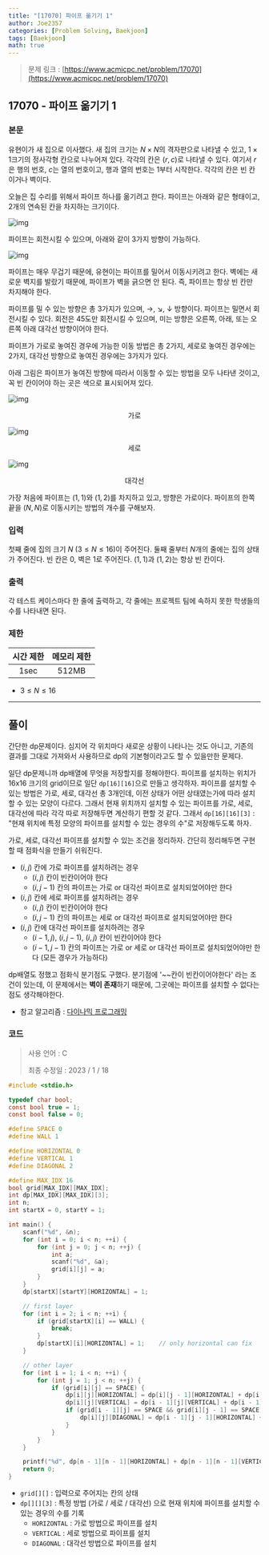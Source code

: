 ```yaml
---
title: "[17070] 파이프 옮기기 1"
author: Joe2357
categories: [Problem Solving, Baekjoon]
tags: [Baekjoon]
math: true
---
```


> 문제 링크 : [https://www.acmicpc.net/problem/17070](https://www.acmicpc.net/problem/17070)
>



## 17070 - 파이프 옮기기 1

### 본문

유현이가 새 집으로 이사했다. 새 집의 크기는 $N \times N$의 격자판으로 나타낼 수 있고, $1 \times 1$크기의 정사각형 칸으로 나누어져 있다. 각각의 칸은 ($r, c$)로 나타낼 수 있다. 여기서 $r$은 행의 번호, $c$는 열의 번호이고, 행과 열의 번호는 1부터 시작한다. 각각의 칸은 빈 칸이거나 벽이다.

오늘은 집 수리를 위해서 파이프 하나를 옮기려고 한다. 파이프는 아래와 같은 형태이고, 2개의 연속된 칸을 차지하는 크기이다.

![img](https://upload.acmicpc.net/3ceac594-87df-487d-9152-c532f7136e1e/-/preview/)

파이프는 회전시킬 수 있으며, 아래와 같이 3가지 방향이 가능하다.

![img](https://upload.acmicpc.net/b29efafa-dbae-4522-809c-76d5c184a231/-/preview/)

파이프는 매우 무겁기 때문에, 유현이는 파이프를 밀어서 이동시키려고 한다. 벽에는 새로운 벽지를 발랐기 때문에, 파이프가 벽을 긁으면 안 된다. 즉, 파이프는 항상 빈 칸만 차지해야 한다.

파이프를 밀 수 있는 방향은 총 3가지가 있으며, →, ↘, ↓ 방향이다. 파이프는 밀면서 회전시킬 수 있다. 회전은 45도만 회전시킬 수 있으며, 미는 방향은 오른쪽, 아래, 또는 오른쪽 아래 대각선 방향이어야 한다.

파이프가 가로로 놓여진 경우에 가능한 이동 방법은 총 2가지, 세로로 놓여진 경우에는 2가지, 대각선 방향으로 놓여진 경우에는 3가지가 있다.

아래 그림은 파이프가 놓여진 방향에 따라서 이동할 수 있는 방법을 모두 나타낸 것이고, 꼭 빈 칸이어야 하는 곳은 색으로 표시되어져 있다.

![img](https://upload.acmicpc.net/0f445b26-4e5b-4169-8a1a-89c9e115907e/-/preview/)

<center>가로</center>

![img](https://upload.acmicpc.net/045d071f-0ea2-4ab5-a8db-61c215e7e7b7/-/preview/)

<center>세로</center>

![img](https://upload.acmicpc.net/ace5e982-6a52-4982-b51d-6c33c6b742bf/-/preview/)

<center>대각선</center>

가장 처음에 파이프는 ($1, 1$)와 ($1, 2$)를 차지하고 있고, 방향은 가로이다. 파이프의 한쪽 끝을 ($N, N$)로 이동시키는 방법의 개수를 구해보자.




### 입력

첫째 줄에 집의 크기 $N$ ($3 \leq N \leq 16$)이 주어진다. 둘째 줄부터 $N$개의 줄에는 집의 상태가 주어진다. 빈 칸은 $0$, 벽은 $1$로 주어진다. ($1, 1$)과 ($1, 2$)는 항상 빈 칸이다.

### 출력

각 테스트 케이스마다 한 줄에 출력하고, 각 줄에는 프로젝트 팀에 속하지 못한 학생들의 수를 나타내면 된다.



### 제한

| 시간 제한 | 메모리 제한 |
| :-------: | :---------: |
|   1sec    |    512MB    |

- $3 \leq N \leq 16$

---



## 풀이

간단한 dp문제이다. 심지어 각 위치마다 새로운 상황이 나타나는 것도 아니고, 기존의 결과를 그대로 가져와서 사용하므로 dp의 기본형이라고도 할 수 있을만한 문제다.

일단 dp문제니까 dp배열에 무엇을 저장할지를 정해야한다. 파이프를 설치하는 위치가 16x16 크기의 grid이므로 일단 `dp[16][16]`으로 만들고 생각하자. 파이프를 설치할 수 있는 방법은 가로, 세로, 대각선 총 3개인데, 이전 상태가 어떤 상태였는가에 따라 설치할 수 있는 모양이 다르다. 그래서 현재 위치까지 설치할 수 있는 파이프를 가로, 세로, 대각선에 따라 각각 따로 저장해두면 계산하기 편할 것 같다. 그래서 `dp[16][16][3]` : "현재 위치에 특정 모양의 파이프를 설치할 수 있는 경우의 수"로 저장해두도록 하자.

가로, 세로, 대각선 파이프를 설치할 수 있는 조건을 정리하자. 간단히 정리해두면 구현할 때 점화식을 만들기 쉬워진다.

- $(i, j)$ 칸에 가로 파이프를 설치하려는 경우
  - $(i, j)$ 칸이 빈칸이어야 한다
  - $(i, j-1)$ 칸의 파이프는 가로 or 대각선 파이프로 설치되었어야만 한다
- $(i, j)$ 칸에 세로 파이프를 설치하려는 경우
  - $(i, j)$ 칸이 빈칸이어야 한다
  - $(i, j-1)$ 칸의 파이프는 세로 or 대각선 파이프로 설치되었어야만 한다
- $(i, j)$ 칸에 대각선 파이프를 설치하려는 경우
  - $(i-1, j)$, $(i, j-1)$, $(i, j)$ 칸이 빈칸이어야 한다
  - $(i-1, j-1)$ 칸의 파이프는 가로 or 세로 or 대각선 파이프로 설치되었어야만 한다 (모든 경우가 가능하다)

dp배열도 정했고 점화식 분기점도 구했다. 분기점에 '~~칸이 빈칸이어야한다' 라는 조건이 있는데, 이 문제에서는 **벽이 존재**하기 때문에, 그곳에는 파이프를 설치할 수 없다는 점도 생각해야한다.


- 참고 알고리즘 : [다이나믹 프로그래밍](https://en.wikipedia.org/wiki/Dynamic_programming)

  

### 코드

> 사용 언어 : C  
>
> 최종 수정일 : 2023 / 1 / 18

```c
#include <stdio.h>

typedef char bool;
const bool true = 1;
const bool false = 0;

#define SPACE 0
#define WALL 1

#define HORIZONTAL 0
#define VERTICAL 1
#define DIAGONAL 2

#define MAX_IDX 16
bool grid[MAX_IDX][MAX_IDX];
int dp[MAX_IDX][MAX_IDX][3];
int n;
int startX = 0, startY = 1;

int main() {
    scanf("%d", &n);
    for (int i = 0; i < n; ++i) {
        for (int j = 0; j < n; ++j) {
            int a;
            scanf("%d", &a);
            grid[i][j] = a;
        }
    }
    dp[startX][startY][HORIZONTAL] = 1;

    // first layer
    for (int i = 2; i < n; ++i) {
        if (grid[startX][i] == WALL) {
            break;
        }
        dp[startX][i][HORIZONTAL] = 1;    // only horizontal can fix
    }

    // other layer
    for (int i = 1; i < n; ++i) {
        for (int j = 1; j < n; ++j) {
            if (grid[i][j] == SPACE) {
                dp[i][j][HORIZONTAL] = dp[i][j - 1][HORIZONTAL] + dp[i][j - 1][DIAGONAL];
                dp[i][j][VERTICAL] = dp[i - 1][j][VERTICAL] + dp[i - 1][j][DIAGONAL];
                if (grid[i - 1][j] == SPACE && grid[i][j - 1] == SPACE) {
                    dp[i][j][DIAGONAL] = dp[i - 1][j - 1][HORIZONTAL] + dp[i - 1][j - 1][VERTICAL] + dp[i - 1][j - 1][DIAGONAL];
                }
            }
        }
    }

    printf("%d", dp[n - 1][n - 1][HORIZONTAL] + dp[n - 1][n - 1][VERTICAL] + dp[n - 1][n - 1][DIAGONAL]);
    return 0;
}
```

- `grid[][]` : 입력으로 주어지는 칸의 상태
- `dp[][][3]` : 특정 방법 (가로 / 세로 / 대각선) 으로 현재 위치에 파이프를 설치할 수 있는 경우의 수를 기록
  - `HORIZONTAL` : 가로 방법으로 파이프를 설치
  - `VERTICAL` : 세로 방법으로 파이프를 설치
  - `DIAGONAL` : 대각선 방법으로 파이프를 설치

